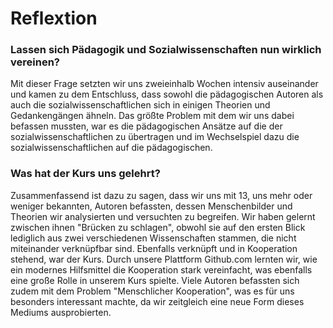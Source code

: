 # Reflextion

### Lassen sich Pädagogik und Sozialwissenschaften nun wirklich vereinen?
Mit dieser Frage setzten wir uns zweieinhalb Wochen intensiv auseinander und kamen zu dem Entschluss, dass sowohl die pädagogischen Autoren als auch die sozialwissenschaftlichen sich in einigen Theorien und Gedankengängen ähneln. Das größte Problem mit dem wir uns dabei befassen mussten, war es die pädagogischen Ansätze auf die der sozialwissenschaftlichen zu übertragen und im Wechselspiel dazu die sozialwissenschaftlichen auf die pädagogischen.
### Was hat der Kurs uns gelehrt?
Zusammenfassend ist dazu zu sagen, dass wir uns mit 13, uns mehr oder weniger bekannten, Autoren befassten, dessen Menschenbilder und Theorien wir analysierten und versuchten zu begreifen.
Wir haben gelernt zwischen ihnen "Brücken zu schlagen", obwohl sie auf den ersten Blick lediglich aus zwei verschiedenen Wissenschaften stammen, die nicht miteinander verknüpfbar sind.
Ebenfalls verknüpft und in Kooperation stehend, war der Kurs.
Durch unsere Plattform Github.com lernten wir, wie ein modernes Hilfsmittel die Kooperation stark vereinfacht, was ebenfalls eine große Rolle in unserem Kurs spielte.
Viele Autoren befassten sich zudem mit dem Problem "Menschlicher Kooperation", was es für uns besonders interessant machte, da wir zeitgleich eine neue Form dieses Mediums ausprobierten.
